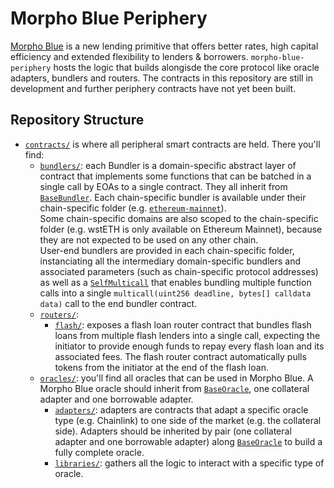 # Morpho Blue Periphery

[Morpho Blue](https://github.com/morpho-labs/morpho-blue) is a new lending primitive that offers better rates, high capital efficiency and extended flexibility to lenders & borrowers. `morpho-blue-periphery` hosts the logic that builds alongisde the core protocol like oracle adapters, bundlers and routers. The contracts in this repository are still in development and further periphery contracts have not yet been built.

## Repository Structure

- [`contracts/`](./contracts/) is where all peripheral smart contracts are held. There you'll find:
  - [`bundlers/`](./contracts/bundlers/): each Bundler is a domain-specific abstract layer of contract that implements some functions that can be batched in a single call by EOAs to a single contract. They all inherit from [`BaseBundler`](./contracts/bundlers/BaseBundler.sol). Each chain-specific bundler is available under their chain-specific folder (e.g. [`ethereum-mainnet`](./contracts/bundlers/ethereum-mainnet/)).<br/>
    Some chain-specific domains are also scoped to the chain-specific folder (e.g. wstETH is only available on Ethereum Mainnet), because they are not expected to be used on any other chain.<br/>
    User-end bundlers are provided in each chain-specific folder, instanciating all the intermediary domain-specific bundlers and associated parameters (such as chain-specific protocol addresses) as well as a [`SelfMulticall`](./contracts/bundlers/SelfMulticall.sol) that enables bundling multiple function calls into a single `multicall(uint256 deadline, bytes[] calldata data)` call to the end bundler contract.
  - [`routers/`](./contracts/routers/):
    - [`flash/`](./contracts/routers/flash/): exposes a flash loan router contract that bundles flash loans from multiple flash lenders into a single call, expecting the initiator to provide enough funds to repay every flash loan and its associated fees. The flash router contract automatically pulls tokens from the initiator at the end of the flash loan.
  - [`oracles/`](./contracts/oracles/): you'll find all oracles that can be used in Morpho Blue. A Morpho Blue oracle should inherit from [`BaseOracle`](./contracts/oracles/BaseOracle.sol), one collateral adapter and one borrowable adapter.
    - [`adapters/`](./contracts/oracles/adapters/): adapters are contracts that adapt a specific oracle type (e.g. Chainlink) to one side of the market (e.g. the collateral side). Adapters should be inherited by pair (one collateral adapter and one borrowable adapter) along [`BaseOracle`](./contracts/oracles/BaseOracle.sol) to build a fully complete oracle.
    - [`libraries/`](./contracts/oracles/libraries/): gathers all the logic to interact with a specific type of oracle.
